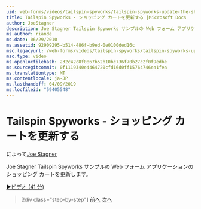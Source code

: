 ```yaml
---
uid: web-forms/videos/tailspin-spyworks/tailspin-spyworks-update-the-shopping-cart
title: Tailspin Spyworks - ショッピング カートを更新する |Microsoft Docs
author: JoeStagner
description: Joe Stagner Tailspin Spyworks サンプルの Web フォーム アプリケーションのショッピング カートを更新します。
ms.author: riande
ms.date: 06/29/2010
ms.assetid: 92909295-b514-486f-b9ed-0e0100ded16c
msc.legacyurl: /web-forms/videos/tailspin-spyworks/tailspin-spyworks-update-the-shopping-cart
msc.type: video
ms.openlocfilehash: 232c42c8f0867b52b10bc736f70b27c2f0f9edbe
ms.sourcegitcommit: 0f1119340e4464720cfd16d0ff15764746ea1fea
ms.translationtype: MT
ms.contentlocale: ja-JP
ms.lasthandoff: 04/09/2019
ms.locfileid: "59405548"
---
```

# <a name="tailspin-spyworks---update-the-shopping-cart"></a>Tailspin Spyworks - ショッピング カートを更新する

によって[Joe Stagner](https://github.com/JoeStagner)

Joe Stagner Tailspin Spyworks サンプルの Web フォーム アプリケーションのショッピング カートを更新します。

[&#9654;ビデオ (41 分)](https://channel9.msdn.com/Blogs/ASP-NET-Site-Videos/tailspin-spyworks-update-the-shopping-cart)

> [!div class="step-by-step"]
> [前へ](tailspin-spyworks-display-shopping-cart.md)
> [次へ](tailspin-spyworks-migrate-the-shopping-cart.md)
